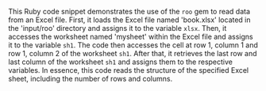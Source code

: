 This Ruby code snippet demonstrates the use of the `roo` gem to read data from an Excel file. First, it loads the Excel file named 'book.xlsx' located in the 'input/roo' directory and assigns it to the variable `xlsx`. Then, it accesses the worksheet named 'mysheet' within the Excel file and assigns it to the variable `sh1`. The code then accesses the cell at row 1, column 1 and row 1, column 2 of the worksheet `sh1`. After that, it retrieves the last row and last column of the worksheet `sh1` and assigns them to the respective variables. In essence, this code reads the structure of the specified Excel sheet, including the number of rows and columns.




